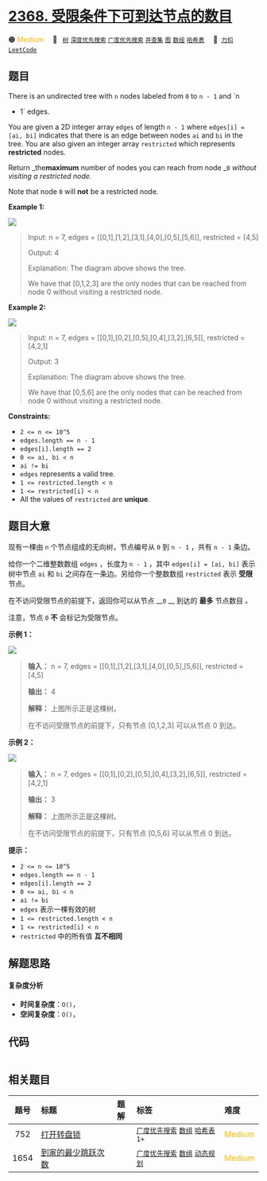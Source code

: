# [2368. 受限条件下可到达节点的数目](https://2xiao.github.io/leetcode-js/problem/2368.html)

🟠 <font color=#ffb800>Medium</font>&emsp; 🔖&ensp; [`树`](/tag/tree.md) [`深度优先搜索`](/tag/depth-first-search.md) [`广度优先搜索`](/tag/breadth-first-search.md) [`并查集`](/tag/union-find.md) [`图`](/tag/graph.md) [`数组`](/tag/array.md) [`哈希表`](/tag/hash-table.md)&emsp; 🔗&ensp;[`力扣`](https://leetcode.cn/problems/reachable-nodes-with-restrictions) [`LeetCode`](https://leetcode.com/problems/reachable-nodes-with-restrictions)

## 题目

There is an undirected tree with `n` nodes labeled from `0` to `n - 1` and `n
- 1` edges.

You are given a 2D integer array `edges` of length `n - 1` where `edges[i] =
[ai, bi]` indicates that there is an edge between nodes `ai` and `bi` in the
tree. You are also given an integer array `restricted` which represents
**restricted** nodes.

Return _the**maximum** number of nodes you can reach from node _`0` _without
visiting a restricted node._

Note that node `0` will **not** be a restricted node.



**Example 1:**

![](https://assets.leetcode.com/uploads/2022/06/15/ex1drawio.png)

> Input: n = 7, edges = [[0,1],[1,2],[3,1],[4,0],[0,5],[5,6]], restricted = [4,5]
> 
> Output: 4
> 
> Explanation: The diagram above shows the tree.
> 
> We have that [0,1,2,3] are the only nodes that can be reached from node 0 without visiting a restricted node.

**Example 2:**

![](https://assets.leetcode.com/uploads/2022/06/15/ex2drawio.png)

> Input: n = 7, edges = [[0,1],[0,2],[0,5],[0,4],[3,2],[6,5]], restricted = [4,2,1]
> 
> Output: 3
> 
> Explanation: The diagram above shows the tree.
> 
> We have that [0,5,6] are the only nodes that can be reached from node 0 without visiting a restricted node.

**Constraints:**

  * `2 <= n <= 10^5`
  * `edges.length == n - 1`
  * `edges[i].length == 2`
  * `0 <= ai, bi < n`
  * `ai != bi`
  * `edges` represents a valid tree.
  * `1 <= restricted.length < n`
  * `1 <= restricted[i] < n`
  * All the values of `restricted` are **unique**.


## 题目大意

现有一棵由 `n` 个节点组成的无向树，节点编号从 `0` 到 `n - 1` ，共有 `n - 1` 条边。

给你一个二维整数数组 `edges` ，长度为 `n - 1` ，其中 `edges[i] = [ai, bi]` 表示树中节点 `ai` 和 `bi`
之间存在一条边。另给你一个整数数组 `restricted` 表示 **受限** 节点。

在不访问受限节点的前提下，返回你可以从节点 __`0` __ 到达的 **最多** 节点数目 _。_

注意，节点 `0` **不** 会标记为受限节点。



**示例 1：**

![](https://assets.leetcode.com/uploads/2022/06/15/ex1drawio.png)

> 
> 
> 
> 
> 
> **输入：** n = 7, edges = [[0,1],[1,2],[3,1],[4,0],[0,5],[5,6]], restricted = [4,5]
> 
> **输出：** 4
> 
> **解释：** 上图所示正是这棵树。
> 
> 在不访问受限节点的前提下，只有节点 [0,1,2,3] 可以从节点 0 到达。

**示例 2：**

![](https://assets.leetcode.com/uploads/2022/06/15/ex2drawio.png)

> 
> 
> 
> 
> 
> **输入：** n = 7, edges = [[0,1],[0,2],[0,5],[0,4],[3,2],[6,5]], restricted = [4,2,1]
> 
> **输出：** 3
> 
> **解释：** 上图所示正是这棵树。
> 
> 在不访问受限节点的前提下，只有节点 [0,5,6] 可以从节点 0 到达。
> 
> 



**提示：**

  * `2 <= n <= 10^5`
  * `edges.length == n - 1`
  * `edges[i].length == 2`
  * `0 <= ai, bi < n`
  * `ai != bi`
  * `edges` 表示一棵有效的树
  * `1 <= restricted.length < n`
  * `1 <= restricted[i] < n`
  * `restricted` 中的所有值 **互不相同**


## 解题思路

#### 复杂度分析

- **时间复杂度**：`O()`，
- **空间复杂度**：`O()`，

## 代码

```javascript

```

## 相关题目

<!-- prettier-ignore -->
| 题号 | 标题 | 题解 | 标签 | 难度 |
| :------: | :------ | :------: | :------ | :------ |
| 752 | [打开转盘锁](https://leetcode.com/problems/open-the-lock) |  |  [`广度优先搜索`](/tag/breadth-first-search.md) [`数组`](/tag/array.md) [`哈希表`](/tag/hash-table.md) `1+` | <font color=#ffb800>Medium</font> |
| 1654 | [到家的最少跳跃次数](https://leetcode.com/problems/minimum-jumps-to-reach-home) |  |  [`广度优先搜索`](/tag/breadth-first-search.md) [`数组`](/tag/array.md) [`动态规划`](/tag/dynamic-programming.md) | <font color=#ffb800>Medium</font> |